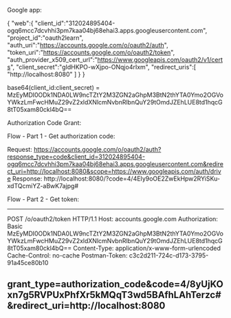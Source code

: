 Google app:

{
   "web":{
      "client_id":"312024895404-ogq6mcc7dcvhhi3pm7kaa04bj68ehai3.apps.googleusercontent.com",
      "project_id":"oauth2learn",
      "auth_uri":"https://accounts.google.com/o/oauth2/auth",
      "token_uri":"https://accounts.google.com/o/oauth2/token",
      "auth_provider_x509_cert_url":"https://www.googleapis.com/oauth2/v1/certs",
      "client_secret":"gIdHKPO-wXjpo-ONqjo4rIxm",
      "redirect_uris":[
         "http://localhost:8080"
      ]
   }
}

base64(client_id:client_secret) = MzEyMDI0ODk1NDA0LW9ncTZtY2M3ZGN2aGhpM3BtN2thYTA0Ymo2OGVoYWkzLmFwcHMuZ29vZ2xldXNlcmNvbnRlbnQuY29tOmdJZEhLUE8td1hqcG8tT05xam80ckl4bQ==

Authorization Code Grant:

Flow - Part 1 - Get authorization code:

Request:
https://accounts.google.com/o/oauth2/auth?response_type=code&client_id=312024895404-ogq6mcc7dcvhhi3pm7kaa04bj68ehai3.apps.googleusercontent.com&redirect_uri=http://localhost:8080&scope=https://www.googleapis.com/auth/drive
Response:
http://localhost:8080/?code=4/4EIy9oOE2ZwEkHpw2RYiSKu-xdTQcmiYZ-aBwK7ajpg#

Flow - Part 2 - Get token:

---------------------------------
POST /o/oauth2/token HTTP/1.1
Host: accounts.google.com
Authorization: Basic MzEyMDI0ODk1NDA0LW9ncTZtY2M3ZGN2aGhpM3BtN2thYTA0Ymo2OGVoYWkzLmFwcHMuZ29vZ2xldXNlcmNvbnRlbnQuY29tOmdJZEhLUE8td1hqcG8tT05xam80ckl4bQ==
Content-Type: application/x-www-form-urlencoded
Cache-Control: no-cache
Postman-Token: c3c2d211-724c-d173-3795-91a45ce80b10

grant_type=authorization_code&code=4/8yUjKOxn7g5RVPUxPhfXr5kMQqT3wd5BAfhLAhTerzc#&redirect_uri=http://localhost:8080
---------------------------------
